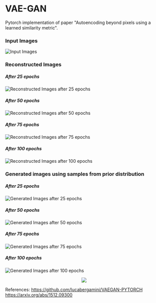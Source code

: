 # VAE-GAN
Pytorch implementation of paper "Autoencoding beyond pixels using a learned similarity metric".

### Input Images
![Input Images](/results/original.png)


### Reconstructed Images
##### After 25 epochs
![Reconstructed Images after 25 epochs](/results/reconstructed25.png)

##### After 50 epochs
![Reconstructed Images after 50 epochs](/results/reconstructed50.png)

##### After 75 epochs
![Reconstructed Images after 75 epochs](/results/reconstructed75.png)

##### After 100 epochs
![Reconstructed Images after 100 epochs](/results/reconstructed100.png)


### Generated images using samples from prior distribution
##### After 25 epochs
![Generated Images after 25 epochs](/results/generated25.png)

##### After 50 epochs
![Generated Images after 50 epochs](/results/generated50.png)

##### After 75 epochs
![Generated Images after 75 epochs](/results/generated75.png)

##### After 100 epochs
![Generated Images after 100 epochs](/results/generated100.png)
<p align="center"><img src="/results/generated100.png"></p>

References:
https://github.com/lucabergamini/VAEGAN-PYTORCH
https://arxiv.org/abs/1512.09300
